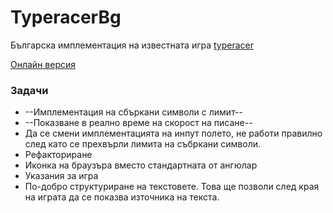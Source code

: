# TyperacerBg

Българска имплементация на известната игра [typeracer](https://play.typeracer.com/)

[Онлайн версия](https://bojodimov.github.io/typeracer-bg/)

### Задачи
* --Имплементация на сбъркани символи с лимит--
* --Показване в реално време на скорост на писане--
* Да се смени имплементацията на инпут полето, не работи правилно след като се прехвърли лимита на събркани символи.
* Рефакториране
* Иконка на браузъра вместо стандартната от ангюлар
* Указания за игра
* По-добро структуриране на текстовете. Това ще позволи след края на играта да се показва източника на текста.